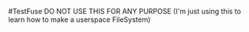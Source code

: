 #TestFuse
DO NOT USE THIS FOR ANY PURPOSE
(I'm just using this to learn how to make a userspace FileSystem)